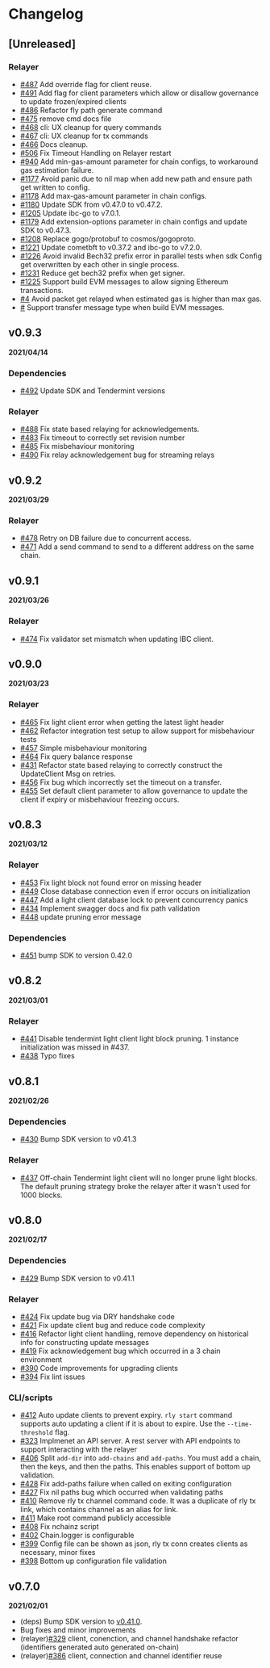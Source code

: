 # Changelog

## [Unreleased]

### Relayer

* [\#487](https://github.com/cosmos/relayer/pull/487) Add override flag for client reuse.
* [\#491](https://github.com/cosmos/relayer/pull/491) Add flag for client parameters which allow or disallow governance to update frozen/expired clients
* [\#486](https://github.com/cosmos/relayer/pull/486) Refactor fly path generate command
* [\#475](https://github.com/cosmos/relayer/pull/475) remove cmd docs file
* [\#468](https://github.com/cosmos/relayer/pull/468) cli: UX cleanup for query commands
* [\#467](https://github.com/cosmos/relayer/pull/467) cli: UX cleanup for tx commands
* [\#466](https://github.com/cosmos/relayer/pull/466) Docs cleanup. 
* [\#506](https://github.com/cosmos/relayer/pull/506) Fix Timeout Handling on Relayer restart
* [\#940](https://github.com/cosmos/relayer/pull/940) Add min-gas-amount parameter for chain configs, to workaround gas estimation failure.
* [\#1177](https://github.com/cosmos/relayer/pull/1177) Avoid panic due to nil map when add new path and ensure path get written to config.
* [\#1178](https://github.com/cosmos/relayer/pull/1178) Add max-gas-amount parameter in chain configs.
* [\#1180](https://github.com/cosmos/relayer/pull/1180) Update SDK from v0.47.0 to v0.47.2.
* [\#1205](https://github.com/cosmos/relayer/pull/1205) Update ibc-go to v7.0.1.
* [\#1179](https://github.com/cosmos/relayer/pull/1179) Add extension-options parameter in chain configs and update SDK to v0.47.3.
* [\#1208](https://github.com/cosmos/relayer/pull/1208) Replace gogo/protobuf to cosmos/gogoproto.
* [\#1221](https://github.com/cosmos/relayer/pull/1221) Update cometbft to v0.37.2 and ibc-go to v7.2.0.
* [\#1226](https://github.com/cosmos/relayer/pull/1226) Avoid invalid Bech32 prefix error in parallel tests when sdk Config get overwritten by each other in single process.
* [\#1231](https://github.com/cosmos/relayer/pull/1231) Reduce get bech32 prefix when get signer.
* [\#1225](https://github.com/cosmos/relayer/pull/1225) Support build EVM messages to allow signing Ethereum transactions.
* [\#4](https://github.com/crypto-org-chain/relayer/pull/4) Avoid packet get relayed when estimated gas is higher than max gas.
* [\#](https://github.com/crypto-org-chain/relayer/pull/) Support transfer message type when build EVM messages.

## v0.9.3

**2021/04/14**

### Dependencies

* [\#492](https://github.com/cosmos/relayer/pull/492) Update SDK and Tendermint versions

### Relayer

* [\#488](https://github.com/cosmos/relayer/pull/488) Fix state based relaying for acknowledgements.
* [\#483](https://github.com/cosmos/relayer/pull/483) Fix timeout to correctly set revision number
* [\#485](https://github.com/cosmos/relayer/pull/485) Fix misbehaviour monitoring
* [\#490](https://github.com/cosmos/relayer/pull/490) Fix relay acknowledgement bug for streaming relays

## v0.9.2

**2021/03/29**

### Relayer

* [\#478](https://github.com/cosmos/relayer/pull/478) Retry on DB failure due to concurrent access.
* [\#471](https://github.com/cosmos/relayer/pull/471) Add a send command to send to a different address on the same chain.


## v0.9.1

**2021/03/26**

### Relayer

* [\#474](https://github.com/cosmos/relayer/pull/474) Fix validator set mismatch when updating IBC client.


## v0.9.0

**2021/03/23**

### Relayer

* [\#465](https://github.com/cosmos/relayer/pull/465) Fix light client error when getting the latest light header
* [\#462](https://github.com/cosmos/relayer/pull/462) Refactor integration test setup to allow support for misbehaviour tests
* [\#457](https://github.com/cosmos/relayer/pull/457) Simple misbehaviour monitoring
* [\#464](https://github.com/cosmos/relayer/pull/464) Fix query balance response
* [\#431](https://github.com/cosmos/relayer/pull/431) Refactor state based relaying to correctly construct the UpdateClient Msg on retries.
* [\#456](https://github.com/cosmos/relayer/pull/456) Fix bug which incorrectly set the timeout on a transfer.
* [\#455](https://github.com/cosmos/relayer/pull/455) Set default client parameter to allow governance to update the client if expiry or misbehaviour freezing occurs. 

## v0.8.3

**2021/03/12**

### Relayer

* [\#453](https://github.com/cosmos/relayer/pull/453) Fix light block not found error on missing header
* [\#449](https://github.com/cosmos/relayer/pull/449) Close database connection even if error occurs on initialization
* [\#447](https://github.com/cosmos/relayer/pull/447) Add a light client database lock to prevent concurrency panics
* [\#434](https://github.com/cosmos/relayer/pull/434) Implement swagger docs and fix path validation
* [\#448](https://github.com/cosmos/relayer/pull/448) update pruning error message

### Dependencies

* [\#451](https://github.com/cosmos/relayer/pull/451) bump SDK to version 0.42.0


## v0.8.2

**2021/03/01**

### Relayer

* [\#441](https://github.com/cosmos/relayer/pull/441) Disable tendermint light client light block pruning. 1 instance initialization was missed in #437. 
* [\#438](https://github.com/cosmos/relayer/pull/438) Typo fixes

## v0.8.1

**2021/02/26**

### Dependencies

* [\#430](https://github.com/cosmos/relayer/pull/430) Bump SDK version to v0.41.3

### Relayer

* [\#437](https://github.com/cosmos/relayer/pull/437) Off-chain Tendermint light client will no longer prune light blocks. The default pruning strategy broke the relayer after it wasn't used for 1000 blocks. 

## v0.8.0

**2021/02/17**

### Dependencies 

* [\#429](https://github.com/cosmos/relayer/pull/429) Bump SDK version to v0.41.1

### Relayer 

* [\#424](https://github.com/cosmos/relayer/pull/424) Fix update bug via DRY handshake code
* [\#421](https://github.com/cosmos/relayer/pull/421) Fix update client bug and reduce code complexity
* [\#416](https://github.com/cosmos/relayer/pull/416) Refactor light client handling, remove dependency on historical info for constructing update messages
* [\#419](https://github.com/cosmos/relayer/pull/419) Fix acknowledgement bug which occurred in a 3 chain environment
* [\#390](https://github.com/cosmos/relayer/pull/390) Code improvements for upgrading clients
* [\#394](https://github.com/cosmos/relayer/pull/394) Fix lint issues

### CLI/scripts

* [\#412](https://github.com/cosmos/relayer/pull/412) Auto update clients to prevent expiry. `rly start` command supports auto updating a client if it is about to expire. Use the `--time-threshold` flag.
* [\#323](https://github.com/cosmos/relayer/pull/323) Implmenet an API server. A rest server with API endpoints to support interacting with the relayer
* [\#406](https://github.com/cosmos/relayer/pull/406) Split `add-dir` into `add-chains` and `add-paths`. You must add a chain, then the keys, and then the paths. This enables support of bottom up validation.
* [\#428](https://github.com/cosmos/relayer/pull/428) Fix add-paths failure when called on exiting configuration
* [\#427](https://github.com/cosmos/relayer/pull/427) Fix nil paths bug which occurred when validating paths
* [\#410](https://github.com/cosmos/relayer/pull/410) Remove rly tx channel command code. It was a duplicate of rly tx link, which contains channel as an alias for link. 
* [\#411](https://github.com/cosmos/relayer/pull/411) Make root command publicly accessible
* [\#408](https://github.com/cosmos/relayer/pull/408) Fix nchainz script
* [\#402](https://github.com/cosmos/relayer/pull/402) Chain.logger is configurable
* [\#399](https://github.com/cosmos/relayer/pull/399) Config file can be shown as json, rly tx conn creates clients as necessary, minor fixes
* [\#398](https://github.com/cosmos/relayer/pull/398) Bottom up configuration file validation

## v0.7.0

**2021/02/01**

* (deps) Bump SDK version to [v0.41.0](https://github.com/cosmos/cosmos-sdk/releases/tag/v0.41.0).
* Bug fixes and minor improvements
* (relayer)[\#329](https://github.com/cosmos/relayer/issues/329) client, conenction, and channel handshake refactor (identifiers generated auto generated on-chain)
* (relayer)[\#386](https://github.com/cosmos/relayer/pull/386) client, connection and channel identifier reuse
